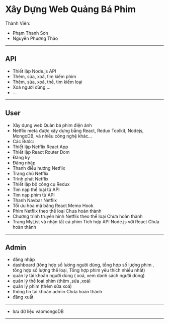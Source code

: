 # Xây Dựng Web Quảng Bá Phim
Thành Viên:
+ Phạm Thanh Sơn
+ Nguyễn Phương Thảo


--------------------------------
API
--------------------------------
+ Thiết lập Node.js API
+ Thêm, sửa, xoá, tìm kiếm phim  
+ Thêm, sửa, xoá, thể, tìm kiếm loại 
+ Xoá người dùng ...
+ ...
--------------------------------
User
--------------------------------
+ Xây dựng web Quản bá phim điện ảnh
+ Netflix meta được xây dựng bằng React, Redux Toolkit, Nodejs, MongoDB, và nhiều công nghệ khác...
+ Các Bước:
+ Thiết lập Netflix React App
+ Thiết lập React Router Dom
+ Đăng ký 
+ Đăng nhập 
+ Thanh điều hướng Netflix
+ Trang chủ Netflix
+ Trình phát Netflix
+ Thiết lập bộ công cụ Redux
+ Tìm nạp thể loại từ API 
+ Tìm nạp phim từ API 
+ Thanh Navbar Netflix
+ Tối ưu hóa mã bằng React Memo Hook
+ Phim Netflix theo thể loại
    Chưa hoàn thành
+ Chương trình truyền hình Netflix theo thể loại
    Chưa hoàn thành
+ Trang MyList và nhận tất cả phim Tích hợp API Node.js với React
    Chưa hoàn thành

--------------------------------
Admin 
--------------------------------
+ đăng nhập 
+ dashboard 
    (tông hợp số lương người dùng, 
    tổng hợp số lượng phim , 
    tổng hợp số lượng thể loại, 
    Tổng hợp phim yêu thích nhiều nhất)
+ quản lý tài khoản người dùng ( xoá, xem danh sách người dùng)
+ quản lý thể loại phim  (thêm ,sửa ,xoá)
+ quản lý phim (thêm sửa xoá)
+ thông tin tài khoản admin
        Chưa hoàn thành
+ đăng xuất

--------------------------------
+ lưu dữ liệu vàomongoDB
--------------------------------